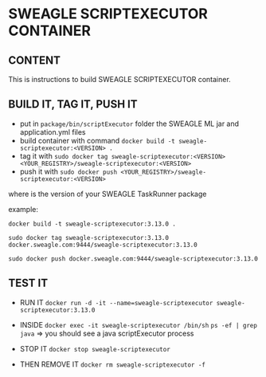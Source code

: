 # SWEAGLE SCRIPTEXECUTOR CONTAINER

## CONTENT

This is instructions to build SWEAGLE SCRIPTEXECUTOR container.

## BUILD IT, TAG IT, PUSH IT

- put in `package/bin/scriptExecutor` folder the SWEAGLE ML jar and application.yml files
- build container with command `docker build -t sweagle-scriptexecutor:<VERSION> .`
- tag it with `sudo docker tag sweagle-scriptexecutor:<VERSION> <YOUR_REGISTRY>/sweagle-scriptexecutor:<VERSION>`
- push it with `sudo docker push <YOUR_REGISTRY>/sweagle-scriptexecutor:<VERSION>`

where <VERSION> is the version of your SWEAGLE TaskRunner package


example:

`docker build -t sweagle-scriptexecutor:3.13.0 .`

`sudo docker tag sweagle-scriptexecutor:3.13.0 docker.sweagle.com:9444/sweagle-scriptexecutor:3.13.0`

`sudo docker push docker.sweagle.com:9444/sweagle-scriptexecutor:3.13.0`


## TEST IT

- RUN IT
`docker run -d -it --name=sweagle-scriptexecutor sweagle-scriptexecutor:3.13.0`

- INSIDE
`docker exec -it sweagle-scriptexecutor /bin/sh`
`ps -ef | grep java` => you should see a java scriptExecutor process

- STOP IT
`docker stop sweagle-scriptexecutor`

- THEN REMOVE IT
`docker rm sweagle-scriptexecutor -f`
